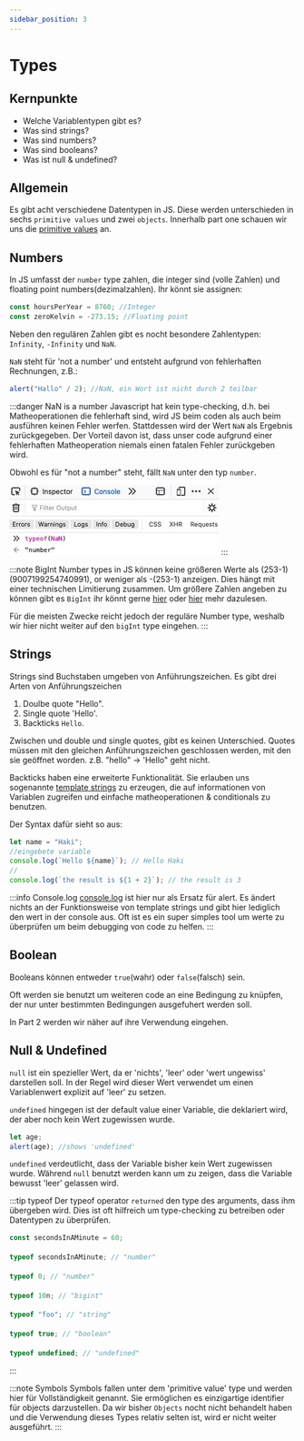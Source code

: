 ```yaml
---
sidebar_position: 3
---
```


# Types

## Kernpunkte

- Welche Variablentypen gibt es?
- Was sind strings?
- Was sind numbers?
- Was sind booleans?
- Was ist null & undefined?

## Allgemein

Es gibt acht verschiedene Datentypen in JS. Diese werden unterschieden in sechs
`primitive values` und zwei `objects`.
Innerhalb part one schauen wir uns die [primitive values](https://developer.mozilla.org/de/docs/Glossary/Primitive) an.

## Numbers

In JS umfasst der `number` type zahlen, die integer sind (volle Zahlen) und floating point numbers(dezimalzahlen).
Ihr könnt sie assignen:

```js
const hoursPerYear = 8760; //Integer
const zeroKelvin = -273.15; //Floating point
```

Neben den regulären Zahlen gibt es nocht besondere Zahlentypen: `Infinity`, `-Infinity` und `NaN`.

`NaN` steht für 'not a number' und entsteht aufgrund von fehlerhaften Rechnungen, z.B.:

```js
alert("Hallo" / 2); //NaN, ein Wort ist nicht durch 2 teilbar
```

:::danger NaN is a number
Javascript hat kein type-checking, d.h. bei Matheoperationen die fehlerhaft sind, wird JS beim coden als auch beim ausführen keinen Fehler werfen. Stattdessen wird der Wert `NaN` als Ergebnis zurückgegeben.
Der Vorteil davon ist, dass unser code aufgrund einer fehlerhaften Matheoperation niemals einen fatalen Fehler zurückgeben wird.

Obwohl es für "not a number" steht, fällt `NaN` unter den typ `number`.

![Developer console mit typeof(NaN) resutliert in NaN](../../static/screenshots/typeof-nan.jpg)
:::

:::note BigInt
Number types in JS können keine größeren Werte als (253-1) (9007199254740991), or weniger als -(253-1) anzeigen.
Dies hängt mit einer technischen Limitierung zusammen. Um größere Zahlen angeben zu können gibt es `BigInt` ihr könnt gerne [hier](https://developer.mozilla.org/en-US/docs/Web/JavaScript/Reference/Global_Objects/BigInt) oder [hier](https://javascript.info/bigint) mehr dazulesen.

Für die meisten Zwecke reicht jedoch der reguläre Number type, weshalb wir hier nicht weiter auf den `bigInt` type eingehen.
:::

## Strings

Strings sind Buchstaben umgeben von Anführungszeichen.
Es gibt drei Arten von Anführungszeichen

1.  Doulbe quote "Hello".
2.  Single quote 'Hello'.
3.  Backticks `Hello`.

Zwischen und double und single quotes, gibt es keinen Unterschied. Quotes müssen mit den gleichen
Anführungszeichen geschlossen werden, mit den sie geöffnet worden. z.B. "hello" -> 'Hello" geht nicht.

Backticks haben eine erweiterte Funktionalität. Sie erlauben uns sogenannte [template strings](https://developer.mozilla.org/de/docs/Web/JavaScript/Reference/Template_literals) zu erzeugen, die auf informationen von Variablen zugreifen und
einfache matheoperationen & conditionals zu benutzen.

Der Syntax dafür sieht so aus:

```js
let name = "Haki";
//eingebete variable
console.log(`Hello ${name}`); // Hello Haki
//
console.log(`the result is ${1 + 2}`); // the result is 3
```

:::info Console.log
[console.log](https://developer.mozilla.org/de/docs/Web/API/console/log) ist hier nur als Ersatz für alert.
Es ändert nichts an der Funktionsweise von template strings und gibt hier lediglich den wert in der console aus.
Oft ist es ein super simples tool um werte zu überprüfen um beim debugging von code zu helfen.
:::

## Boolean

Booleans können entweder `true`(wahr) oder `false`(falsch) sein.

Oft werden sie benutzt um weiteren code an eine Bedingung zu knüpfen, der nur
unter bestimmten Bedingungen ausgefuhert werden soll.

In Part 2 werden wir näher auf ihre Verwendung eingehen.

## Null & Undefined

`null` ist ein spezieller Wert, da er 'nichts', 'leer' oder 'wert ungewiss' darstellen soll.
In der Regel wird dieser Wert verwendet um einen Variablenwert explizit auf 'leer' zu setzen.

`undefined` hingegen ist der default value einer Variable, die deklariert wird, der aber noch kein Wert zugewissen wurde.

```js
let age;
alert(age); //shows 'undefined'
```

`undefined` verdeutlicht, dass der Variable bisher kein Wert zugewissen wurde. Während `null` benutzt werden kann um zu zeigen, dass die Variable bewusst 'leer' gelassen wird.

:::tip typeof
Der typeof operator `returned` den type des arguments, dass ihm übergeben wird. Dies ist oft hilfreich um type-checking
zu betreiben oder Datentypen zu überprüfen.

```js
const secondsInAMinute = 60;

typeof secondsInAMinute; // "number"

typeof 0; // "number"

typeof 10n; // "bigint"

typeof "foo"; // "string"

typeof true; // "boolean"

typeof undefined; // "undefined"
```

:::

:::note Symbols
Symbols fallen unter dem 'primitive value' type und werden hier für Vollständigkeit genannt. Sie ermöglichen
es einzigartige identifier für objects darzustellen. Da wir bisher `Objects` nocht nicht behandelt haben und die
Verwendung dieses Types relativ selten ist, wird er nicht weiter ausgeführt.
:::
